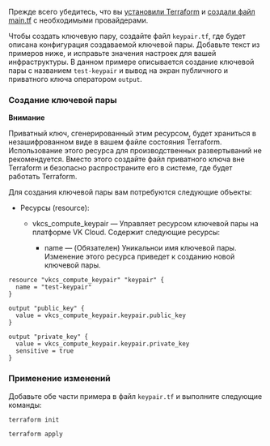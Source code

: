 <warn>

Прежде всего убедитесь, что вы [установили Terraform](/ru/manage/terraform/quick-start/preparation) и [создали файл main.tf](/ru/manage/terraform/quick-start/configuration) с необходимыми провайдерами.

</warn>

Чтобы создать ключевую пару, создайте файл `keypair.tf`, где будет описана конфигурация создаваемой ключевой пары. Добавьте текст из примеров ниже, и исправьте значения настроек для вашей инфраструктуры. В данном примере описывается создание ключевой пары с названием `test-keypair` и вывод на экран публичного и приватного ключа оператором `output`.

### Создание ключевой пары

<warn>

**Внимание**

Приватный ключ, сгенерированный этим ресурсом, будет храниться в незашифрованном виде в вашем файле состояния Terraform. Использование этого ресурса для производственных развертываний не рекомендуется. Вместо этого создайте файл приватного ключа вне Terraform и безопасно распространите его в системе, где будет работать Terraform.

</warn>

Для создания ключевой пары вам потребуются следующие объекты:

- Ресурсы (resource):

  - vkcs_compute_keypair — Управляет ресурсом ключевой пары на платформе VK Cloud. Содержит следующие ресурсы:

    - name — (Обязателен) Уникальнои имя ключевой пары. Изменение этого ресурса приведет к созданию новой ключевой пары.

```hcl
resource "vkcs_compute_keypair" "keypair" {
  name = "test-keypair"
}

output "public_key" {
  value = vkcs_compute_keypair.keypair.public_key
}

output "private_key" {
  value = vkcs_compute_keypair.keypair.private_key
  sensitive = true
}
```

### Применение изменений

Добавьте обе части примера в файл `keypair.tf` и выполните следующие команды:

```bash
terraform init
```
```bash
terraform apply
```
